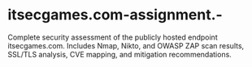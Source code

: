 # itsecgames.com-assignment.-
Complete security assessment of the publicly hosted endpoint itsecgames.com. Includes Nmap, Nikto, and OWASP ZAP scan results, SSL/TLS analysis, CVE mapping, and mitigation recommendations.
